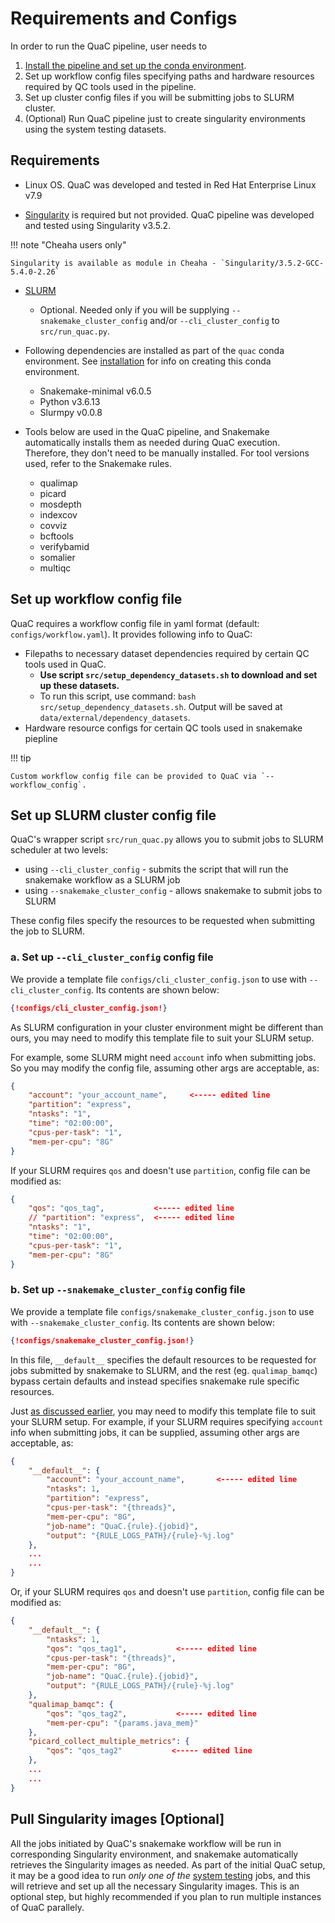 # Requirements and Configs

In order to run the QuaC pipeline, user needs to

1. [Install the pipeline and set up the conda environment](./installation.md).
2. Set up workflow config files specifying paths and hardware resources required by QC tools used in the pipeline.
3. Set up cluster config files if you will be submitting jobs to SLURM cluster.
4. (Optional) Run QuaC pipeline just to create singularity environments using the system testing datasets.

## Requirements

- Linux OS. QuaC was developed and tested in Red Hat Enterprise Linux  v7.9

- [Singularity](https://apptainer.org/) is required but not provided. QuaC pipeline was developed and tested using
  Singularity v3.5.2.

!!! note "Cheaha users only"

    Singularity is available as module in Cheaha - `Singularity/3.5.2-GCC-5.4.0-2.26`

- [SLURM](https://slurm.schedmd.com/)
    - Optional. Needed only if you will be supplying `--snakemake_cluster_config` and/or `--cli_cluster_config` to `src/run_quac.py`.

- Following dependencies are installed as part of the `quac` conda environment. See [installation](./installation.md)
  for info on creating this conda environment.
    - Snakemake-minimal v6.0.5
    - Python v3.6.13
    - Slurmpy v0.0.8

- Tools below are used in the QuaC pipeline, and Snakemake automatically installs them as needed during QuaC execution.
  Therefore, they don't need to be manually installed. For tool versions used, refer to the Snakemake rules.
    - qualimap
    - picard
    - mosdepth
    - indexcov
    - covviz
    - bcftools
    - verifybamid
    - somalier
    - multiqc


## Set up workflow config file

QuaC requires a workflow config file in yaml format (default: `configs/workflow.yaml`). It provides following info to
QuaC: 

- Filepaths to necessary dataset dependencies required by certain QC tools used in QuaC.
    - **Use script `src/setup_dependency_datasets.sh` to download and set up these datasets.**
    - To run this script, use command: `bash src/setup_dependency_datasets.sh`. Output will be saved at
      `data/external/dependency_datasets`.
- Hardware resource configs for certain QC tools used in snakemake piepline

!!! tip 

    Custom workflow config file can be provided to QuaC via `--workflow_config`.


## Set up SLURM cluster config file

QuaC's wrapper script `src/run_quac.py` allows you to submit jobs to SLURM scheduler at two levels:

* using `--cli_cluster_config` - submits the script that will run the snakemake workflow as a SLURM job
* using `--snakemake_cluster_config` - allows snakemake to submit jobs to SLURM

These config files specify the resources to be requested when submitting the job to SLURM.


### a. Set up `--cli_cluster_config` config file

We provide a template file `configs/cli_cluster_config.json` to use with `--cli_cluster_config`. Its contents are shown
below:

```json
{!configs/cli_cluster_config.json!}
```

As SLURM configuration in your cluster environment might be different than ours, you may need to modify this template
file to suit your SLURM setup.

For example, some SLURM might need `account` info when submitting jobs. So you may modify the config file, assuming
other args are acceptable, as:

```json hl_lines="2"
{
    "account": "your_account_name",     <----- edited line
    "partition": "express",
    "ntasks": "1",
    "time": "02:00:00",
    "cpus-per-task": "1",
    "mem-per-cpu": "8G"
}
```

If your SLURM requires `qos` and doesn't use `partition`, config file can be modified as:

```json
{
    "qos": "qos_tag",           <----- edited line
    // "partition": "express",  <----- edited line
    "ntasks": "1",
    "time": "02:00:00",
    "cpus-per-task": "1",
    "mem-per-cpu": "8G"
}
```

### b. Set up `--snakemake_cluster_config` config file

We provide a template file `configs/snakemake_cluster_config.json` to use with `--snakemake_cluster_config`. Its
contents are shown below:

```json
{!configs/snakemake_cluster_config.json!}
```

In this file, `__default__` specifies the default resources to be requested for jobs submitted by snakemake to SLURM,
and the rest (eg. `qualimap_bamqc`) bypass certain defaults and instead specifies snakemake rule specific resources.

Just [as discussed earlier](#a-set-up-cli_cluster_config-config-file), you may need to modify this template file to suit
your SLURM setup. For example, if your SLURM requires specifying `account` info when submitting jobs, it can be
supplied, assuming other args are acceptable, as:

```json
{
    "__default__": {
        "account": "your_account_name",       <----- edited line
        "ntasks": 1,
        "partition": "express",
        "cpus-per-task": "{threads}",
        "mem-per-cpu": "8G",
        "job-name": "QuaC.{rule}.{jobid}",
        "output": "{RULE_LOGS_PATH}/{rule}-%j.log"
    },
    ...
    ...
}
```

Or, if your SLURM requires `qos` and doesn't use `partition`, config file can be modified as:

```json 
{
    "__default__": {
        "ntasks": 1,
        "qos": "qos_tag1",           <----- edited line
        "cpus-per-task": "{threads}",
        "mem-per-cpu": "8G",
        "job-name": "QuaC.{rule}.{jobid}",
        "output": "{RULE_LOGS_PATH}/{rule}-%j.log"
    },
    "qualimap_bamqc": {
        "qos": "qos_tag2",           <----- edited line
        "mem-per-cpu": "{params.java_mem}"
    },
    "picard_collect_multiple_metrics": {
        "qos": "qos_tag2"           <----- edited line
    },
    ...
    ...
}
```

## Pull Singularity images [Optional]

All the jobs initiated by QuaC's snakemake workflow will be run in corresponding Singularity environment, and snakemake
automatically retrieves the Singularity images as needed. As part of the initial QuaC setup, it may be a good idea to
run _only one of the_ [system testing](./system_testing.md) jobs, and this will retrieve and set up all the necessary
Singularity images. This is an optional step, but highly recommended if you plan to run multiple instances of QuaC
parallely. 


